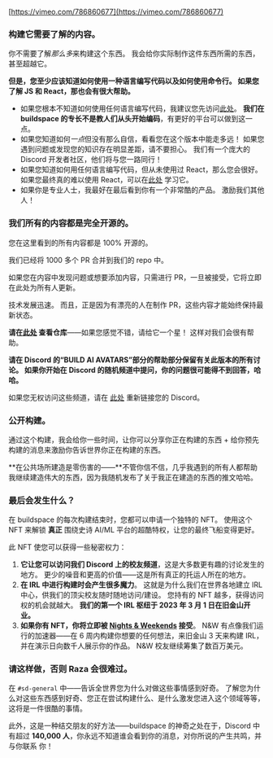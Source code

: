 [https://vimeo.com/786860677](https://vimeo.com/786860677)

### **构建它需要了解的内容。**
你不需要了解*那么多*来构建这个东西。 我会给你实际制作这件东西所需的东西，甚至超越它。

**但是，您至少应该知道如何使用一种语言编写代码以及如何使用命令行。 如果您了解 JS 和 React，那也会有很大帮助。**

- 如果您根本不知道如何使用任何语言编写代码，我建议您先访问[此处](https://scrimba.com/learn/learnjavascript)。 **我们在 buildspace 的专长不是教人们从头开始编码**，有更好的平台可以做到这一点。
- 如果您知道如何*一点*但没有那么自信，看看您在这个版本中能走多远！ 如果您遇到问题或发现您的知识存在明显差距，请不要担心。 我们有一个庞大的 Discord 开发者社区，他们将与您一路同行！
- 如果您知道如何用任何语言编写代码，但从未使用过 React，那么您会很好。 如果您最终真的难以使用 React，可以在[此处](https://scrimba.com/learn/learnreact) 学习它。
- 如果你是专业人士，我最好在最后看到你有一个非常酷的产品。 激励我们其他人！

### **我们所有的内容都是完全开源的。**
您在这里看到的所有内容都是 100% 开源的。

我们已经将 1000 多个 PR 合并到我们的 repo 中。

如果您在内容中发现问题或想要添加内容，只需进行 PR，一旦被接受，它将立即在此处为所有人更新。

技术发展迅速。 而且，正是因为有漂亮的人在制作 PR，这些内容才能始终保持最新状态。

**请在[此处](https://github.com/buildspace/buildspace-projects) 查看仓库**——如果您感觉不错，请给它一个星！ 这样对我们会很有帮助。

**请在 Discord 的“BUILD AI AVATARS”部分的帮助部分保留有关此版本的所有讨论。 如果你开始在 Discord 的随机频道中提问，你的问题很可能得不到回答，哈哈。**

如果您无权访问这些频道，请在 [此处](https://buildspace.so/p/build-ai-avatars) 重新链接您的 Discord。

### **公开构建。**

通过这个构建，我会给你一些时间，让你可以分享你正在构建的东西 + 给你预先构建的消息来激励你告诉世界你正在构建的东西。

**在公共场所建造是零伤害的——**不管你信不信，几乎我遇到的所有人都帮助我继续建造伟大的东西，因为我随机发布了关于我正在建造的东西的推文哈哈。

### **最后会发生什么？**

在 buildspace 的每次构建结束时，您都可以申请一个独特的 NFT。 使用这个 NFT 来解锁 **真正** 围绕史诗 AI/ML 平台的超酷特权，让您的最终飞船变得更好。

此 NFT 使您可以获得一些秘密权力：

1. **它让您可以访问我们 Discord 上的校友频道**，这是大多数更有趣的讨论发生的地方。 更少的噪音和更高的价值——这是所有真正的托运人所在的地方。
2. **在 IRL 中进行构建时会产生很多魔力**。 这就是为什么我们在世界各地建立 IRL 中心，供我们的顶尖校友随时随地访问/建设。 您持有的 NFT 越多，获得访问权的机会就越大。 **我们的第一个 IRL 枢纽于 2023 年 3 月 1 日在旧金山开业。**
3. **如果你有 NFT，你将立即被 [Nights & Weekends](https://buildspace.so/nights-and-weekends) 接受**。 N&W 有点像我们运行的加速器——在 6 周内构建你想要的任何想法，来旧金山 3 天来构建 IRL，并在演示日向数千人展示你的作品。 N&W 校友继续筹集了数百万美元。

### 请这样做，否则 Raza 会很难过。
在 `#sd-general` 中——告诉全世界您为什么对做这些事情感到好奇。 了解您为什么对这些东西感到好奇、您正在尝试构建什么、是什么激发您进入这个领域等等，这将是一件很酷的事情。

此外，这是一种结交朋友的好方法——buildspace 的神奇之处在于，Discord 中有超过 **140,000 人**，你永远不知道谁会看到你的消息，对你所说的产生共鸣，并与你联系 你！